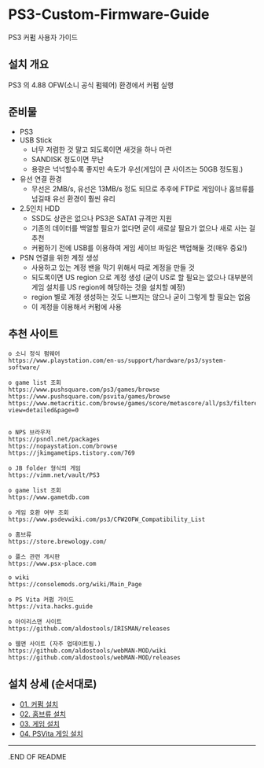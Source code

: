# PS3-Custom-Firmware-Guide
PS3 커펌 사용자 가이드

## 설치 개요
PS3 의 4.88 OFW(소니 공식 펌웨어) 환경에서 커펌 실행

## 준비물
* PS3
* USB Stick
  - 너무 저렴한 것 말고 되도록이면 새것을 하나 마련
  - SANDISK 정도이면 무난
  - 용량은 넉넉할수록 좋지만 속도가 우선(게임이 큰 사이즈는 50GB 정도됨.)
* 유선 연결 환경
  - 무선은 2MB/s, 유선은 13MB/s 정도 되므로 추후에 FTP로 게임이나 홈브류를 넘길때 유선 환경이 훨씬 유리
* 2.5인치 HDD
  - SSD도 상관은 없으나 PS3은 SATA1 규격만 지원
  - 기존의 데이터를 백얼할 필요가 없다면 굳이 새로살 필요가 없으나 새로 사는 걸 추천
  - 커펌하기 전에 USB를 이용하여 게임 세이브 파일은 백업해둘 것(매우 중요!)
* PSN 연결을 위한 계정 생성
  - 사용하고 있는 계정 밴을 막기 위해서 따로 계정을 만들 것
  - 되도록이면 US region 으로 계정 생성 (굳이 US로 할 필요는 없으나 대부분의 게임 설치를 US region에 해당하는 것을 설치할 예정)
  - region 별로 계정 생성하는 것도 나쁘지는 않으나 굳이 그렇게 할 필요는 없음
  - 이 계정을 이용해서 커펌에 사용

## 추천 사이트
```
o 소니 정식 펌웨어
https://www.playstation.com/en-us/support/hardware/ps3/system-software/

o game list 조회
https://www.pushsquare.com/ps3/games/browse
https://www.pushsquare.com/psvita/games/browse
https://www.metacritic.com/browse/games/score/metascore/all/ps3/filtered?view=detailed&page=0


o NPS 브라우저
https://psndl.net/packages
https://nopaystation.com/browse
https://jkimgametips.tistory.com/769

o JB folder 형식의 게임
https://vimm.net/vault/PS3

o game list 조회
https://www.gametdb.com

o 게임 호환 여부 조회
https://www.psdevwiki.com/ps3/CFW2OFW_Compatibility_List

o 홈브류
https://store.brewology.com/

o 플스 관련 게시판
https://www.psx-place.com

o wiki
https://consolemods.org/wiki/Main_Page

o PS Vita 커펌 가이드
https://vita.hacks.guide

o 아이리스맨 사이트
https://github.com/aldostools/IRISMAN/releases

o 웹맨 사이트 (자주 업데이트됨.)
https://github.com/aldostools/webMAN-MOD/wiki
https://github.com/aldostools/webMAN-MOD/releases
```

## 설치 상세 (순서대로)
* [01. 커펌 설치](01.CustomFirmware/README.md)
* [02. 홈브류 설치](02.Homebrew/README.md)
* [03. 게임 설치](03.Game/README.md)
* [04. PSVita 게임 설치](04.PSVita/README.md)
 
___
.END OF README
